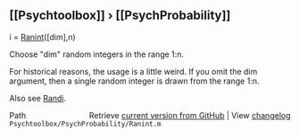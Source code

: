 ## [[Psychtoolbox]] &#8250; [[PsychProbability]]

i = [Ranint](Ranint)([dim],n)  
  
Choose "dim" random integers in the range 1:n.  
  
For historical reasons, the usage is a little weird.  If you omit the dim  
argument, then a single random integer is drawn from the range 1:n.   
  
Also see [Randi](Randi).  




<div class="code_header" style="text-align:right;">
  <span style="float:left;">Path&nbsp;&nbsp;</span> <span class="counter">Retrieve <a href=
  "https://raw.github.com/Psychtoolbox-3/Psychtoolbox-3/beta/Psychtoolbox/PsychProbability/Ranint.m">current version from GitHub</a> | View <a href=
  "https://github.com/Psychtoolbox-3/Psychtoolbox-3/commits/beta/Psychtoolbox/PsychProbability/Ranint.m">changelog</a></span>
</div>
<div class="code">
  <code>Psychtoolbox/PsychProbability/Ranint.m</code>
</div>

